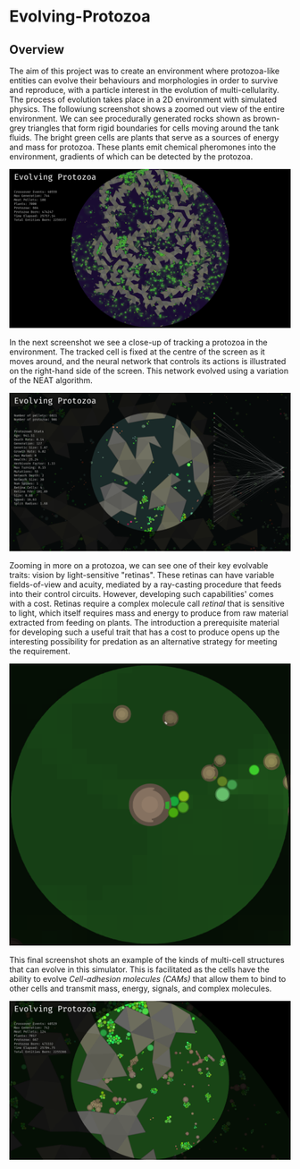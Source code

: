 # Evolving-Protozoa

## Overview

The aim of this project was to create an environment where protozoa-like entities can evolve their behaviours
and morphologies in order to survive and reproduce, with a particle interest in the evolution of multi-cellularity. 
The process of evolution takes place in a 2D environment with simulated physics. 
The followiung screenshot shows a zoomed out view of the entire environment. 
We can see procedurally generated rocks shown as brown-grey triangles that form rigid boundaries for cells moving
around the tank fluids. The bright green cells are plants that serve as a sources of energy and mass for protozoa. 
These plants emit chemical pheromones into the environment, gradients of which can be detected by the protozoa.

![png](/screenshots/tank_full_view.png)

In the next screenshot we see a close-up of tracking a protozoa in the environment. 
The tracked cell is fixed at the centre of the screen as it moves around, and the neural network that controls 
its actions is illustrated on the right-hand side of the screen. 
This network evolved using a variation of the NEAT algorithm.

![png](/screenshots/tank.png)

Zooming in more on a protozoa, we can see one of their key evolvable traits: vision by light-sensitive "retinas". 
These retinas can have variable fields-of-view and acuity, mediated by a ray-casting procedure that feeds into their 
control circuits. However, developing such capabilities' comes with a cost. Retinas require a complex molecule call 
_retinal_ that is sensitive to light, which itself requires mass and energy to produce from raw material extracted
from feeding on plants. The introduction a prerequisite material for developing such a useful trait that has a cost
to produce opens up the interesting possibility for predation as an alternative strategy for meeting the requirement.

![png](/screenshots/retina_example.png)

This final screenshot shots an example of the kinds of multi-cell structures that can evolve in this simulator.
This is facilitated as the cells have the ability to evolve _Cell-adhesion molecules (CAMs)_ 
that allow them to bind to other cells and transmit mass, energy, signals, and complex molecules.

![png](/screenshots/evolved_multicells.png)
